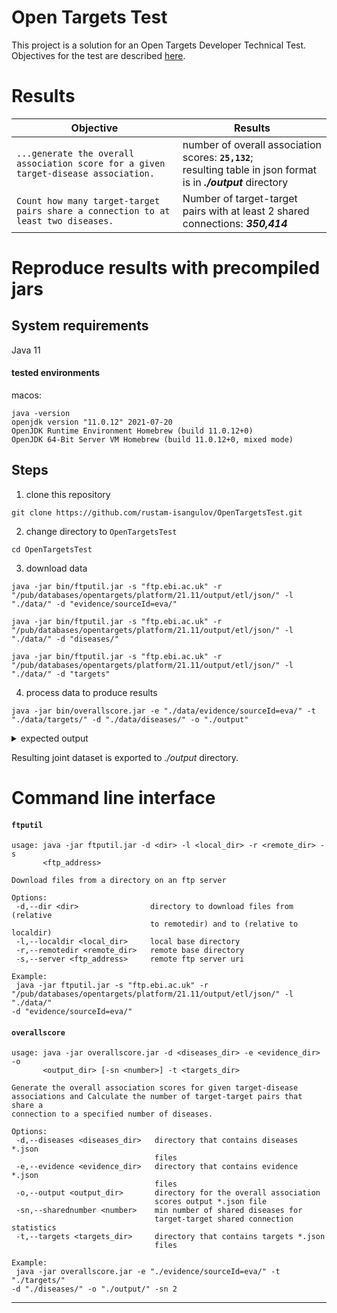 # Open Targets Test
This project is a solution for an Open Targets Developer Technical Test. Objectives for the test are described [here](../main/documents/ebi01989_software_developer_-_take_home_tech_test.pdf).

# Results

|Objective|Results|
|----|----|
|`...generate the overall association score for a given target-disease association.` | number of overall association scores: **```25,132```**; <br />resulting table in json format is in **_./output_** directory |
|`Count how many target-target pairs share a connection to at least two diseases.` | Number of target-target pairs with at least 2 shared connections: **_350,414_** |

# Reproduce results with precompiled jars
## System requirements
Java 11
#### tested environments
macos:
```shell
java -version
openjdk version "11.0.12" 2021-07-20
OpenJDK Runtime Environment Homebrew (build 11.0.12+0)
OpenJDK 64-Bit Server VM Homebrew (build 11.0.12+0, mixed mode)
```

## Steps
1. clone this repository

```shell
git clone https://github.com/rustam-isangulov/OpenTargetsTest.git
```
2. change directory to `OpenTargetsTest`

```shell
cd OpenTargetsTest
```
3. download data

```shell
java -jar bin/ftputil.jar -s "ftp.ebi.ac.uk" -r "/pub/databases/opentargets/platform/21.11/output/etl/json/" -l "./data/" -d "evidence/sourceId=eva/"
```

```shell
java -jar bin/ftputil.jar -s "ftp.ebi.ac.uk" -r "/pub/databases/opentargets/platform/21.11/output/etl/json/" -l "./data/" -d "diseases/"
```

```shell
java -jar bin/ftputil.jar -s "ftp.ebi.ac.uk" -r "/pub/databases/opentargets/platform/21.11/output/etl/json/" -l "./data/" -d "targets"
```

4. process data to produce results

```shell
java -jar bin/overallscore.jar -e "./data/evidence/sourceId=eva/" -t "./data/targets/" -d "./data/diseases/" -o "./output"
```

<details><summary>expected output</summary>
<p>

```shell
Proceeding with the following parameters
	Evidence path: [./data/evidence/sourceId=eva]
	Targets path: [./data/targets]
	Diseases path: [./data/diseases]
	Output path: [./output]
	Min number of shared connections: [2]

Start processing evidence data...
Total elapsed time for the evidence data processing: 2559 (ms)
Number of target-disease overall association scores: 25132

Start processing target data...
Total elapsed time for the target data processing: 1879 (ms)
Number of targets: 60636

Start processing disease data...
Total elapsed time for the disease data processing: 112 (ms)
Number of diseases: 18706

Start processing joint Association/Target/Disease data set...
Total elapsed time for the joint Association/Target/Disease data set processing: 141 (ms)
Number of overall association scores: 25132

Start processing targets with shared disease connections...
Total elapsed time for the targets with shared disease connections processing: 958 (ms)
Number of target-target pairs with at least 2 shared connections: 350414
```
</p>
</details>

Resulting joint dataset is exported to _./output_ directory.


# Command line interface

#### ```ftputil```

```shell
usage: java -jar ftputil.jar -d <dir> -l <local_dir> -r <remote_dir> -s
       <ftp_address>

Download files from a directory on an ftp server

Options:
 -d,--dir <dir>                directory to download files from (relative
                               to remotedir) and to (relative to localdir)
 -l,--localdir <local_dir>     local base directory
 -r,--remotedir <remote_dir>   remote base directory
 -s,--server <ftp_address>     remote ftp server uri

Example:
 java -jar ftputil.jar -s "ftp.ebi.ac.uk" -r
"/pub/databases/opentargets/platform/21.11/output/etl/json/" -l "./data/"
-d "evidence/sourceId=eva/"
```

#### ```overallscore```

```shell
usage: java -jar overallscore.jar -d <diseases_dir> -e <evidence_dir> -o
       <output_dir> [-sn <number>] -t <targets_dir>

Generate the overall association scores for given target-disease
associations and Calculate the number of target-target pairs that share a
connection to a specified number of diseases.

Options:
 -d,--diseases <diseases_dir>   directory that contains diseases *.json
                                files
 -e,--evidence <evidence_dir>   directory that contains evidence *.json
                                files
 -o,--output <output_dir>       directory for the overall association
                                scores output *.json file
 -sn,--sharednumber <number>    min number of shared diseases for
                                target-target shared connection statistics
 -t,--targets <targets_dir>     directory that contains targets *.json
                                files

Example:
 java -jar overallscore.jar -e "./evidence/sourceId=eva/" -t "./targets/"
-d "./diseases/" -o "./output/" -sn 2
```

---
